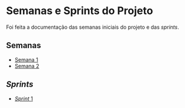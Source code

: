 
# Semanas e Sprints do Projeto

Foi feita a documentação das semanas iniciais do projeto e das *sprints*.

## Semanas
- [Semana 1](./semanas-sprints/semana1.md)
- [Semana 2](./semanas-sprints/semana2.md)

## *Sprints*
- [*Sprint* 1](./semanas-sprints/sprint1.md)